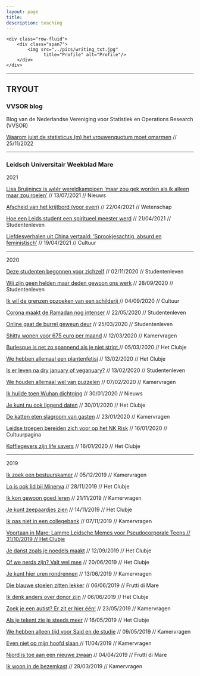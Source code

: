 ```yaml
---
layout: page
title: 
description: teaching
---
```


<div class="container">

    <div class="row-fluid">
        <div class="span7">
            <img src="../pics/writing_txt.jpg"
                  title="Profile" alt="Profile"/>
        </div>
    </div>
</div>

---

TRYOUT
---

### VVSOR blog
Blog van de Nederlandse Vereniging voor Statistiek en Operations Research (VVSOR)

[Waarom juist de statisticus (m) het vrouwenquotum moet omarmen](https://blog.vvsor.nl/2022/11/waarom-juist-de-statisticus-m-het-vrouwenquotum-moet-omarmen/) 	// 25/11/2022

---

### Leidsch Universitair Weekblad Mare

2021

[Lisa Bruijnincx is wéér wereldkampioen ‘maar zou gek worden als ik alleen maar zou roeien’](https://www.mareonline.nl/nieuws/wereldkampioen-lisa-bruijnincx-zou-gek-worden-als-ik-alleen-maar-zou-roeien)	//	13/07/2021	//	Nieuws

[Afscheid van het krijtbord (voor even)](https://www.mareonline.nl/wetenschap/afscheid-van-het-krijtbord-voor-even/?fbclid=IwAR0DT3QDSDiMSx5Ts1Z0Y2HkQXjTUXyYNf5MlCGyb9qgA5yG5SkwVAsRfAE)	//	22/04/2021	//	Wetenschap

[Hoe een Leids student een spiritueel meester werd](https://www.mareonline.nl/studentenleven/hoe-een-leids-student-een-spiritueel-meester-werd/	)	//	21/04/2021	//	Studentenleven

[Liefdesverhalen uit China vertaald: ‘Sprookjesachtig, absurd en feministisch’](https://www.mareonline.nl/cultuur/surrealistische-chinese-liefdesverhalen-in-het-nederlands-sprookjesachtig-absurd-en-een-beetje-feministisch/)	//	19/04/2021	//	Cultuur

---

2020

[Deze studenten begonnen voor zichzelf](https://www.mareonline.nl/studentenleven/deze-studenten-begonnen-voor-zichzelf/)	//	02/11/2020	//	Studentenleven

[Wij zijn geen helden maar deden gewoon ons werk](https://www.mareonline.nl/studentenleven/wij-zijn-geen-helden-maar-deden-gewoon-ons-werk/)	//	28/09/2020	//	Studentenleven

[Ik wil de grenzen opzoeken van een schilderij	](https://www.mareonline.nl/cultuur/ik-wil-de-grenzen-opzoeken-van-een-schilderij/)//	04/09/2020	//	Cultuur

[Corona maakt de Ramadan nog intenser](https://www.mareonline.nl/studentenleven/ramadan-tijdens-coronacrisis/)	//	22/05/2020	//	Studentenleven

[Online gaat de burrel geweun deur](https://www.mareonline.nl/studentenleven/online-gaat-de-burrul-geweun-deur/)	//	25/03/2020	//	Studentenleven

[Shitty wonen voor 675 euro per maand](https://www.mareonline.nl/studentenleven/shitty-wonen-voor-675-euro-per-maand/)	//	12/03/2020	//	Kamervragen

[Burlesque is net zo spannend als je niet stript	](https://www.mareonline.nl/studentenleven/burlesque-is-net-zo-spannend-als-je-niet-stript/)//	05/03/2020	//	Het Clubje

[We hebben allemaal een plantenfetisj](https://www.mareonline.nl/studentenleven/we-hebben-allemaal-een-plantenfetisj/)	//	13/02/2020	//	Het Clubje

[Is er leven na dry january of veganuary?](https://www.mareonline.nl/studentenleven/is-er-leven-na-dry-january-of-veganuary/)	//	13/02/2020	//	Studentenleven

[We houden allemaal wel van puzzelen](https://www.mareonline.nl/studentenleven/we-houden-allemaal-van-puzzelen/)	//	07/02/2020	//	Kamervragen

[Ik huilde toen Wuhan dichtging](https://www.mareonline.nl/nieuws/studenten-blijven-in-china/)	//	30/01/2020	//	Nieuws

[Je kunt nu ook liggend daten](https://www.mareonline.nl/studentenleven/op-stukafest-kan-je-liggend-daten/)	//	30/01/2020	//	Het Clubje

[De katten eten slagroom van gasten](https://www.mareonline.nl/studentenleven/leiden-heeft-een-kattencafe-de-katten-eten-slagroom-van-de-gasten/)	//	23/01/2020	//	Kamervragen

[Leidse troepen bereiden zich voor op het NK Risk](https://www.mareonline.nl/cultuur/leidse-troepen-bereiden-zich-voor-op-het-nk-risk/)	//	16/01/2020	//	Cultuurpagina

[Koffiegevers zijn life savers](https://www.mareonline.nl/studentenleven/de-baristas-van-cafe-ube-koffiegevers-zijn-life-savers/)	//	16/01/2020	//	Het Clubje

---

2019

[Ik zoek een bestuurskamer](https://www.mareonline.nl/studentenleven/de-dinsdag-avond-club-zonder-de-odessa-ik-zoek-nog-een-bestuurskamer/)	//	05/12/2019	//	Kamervragen

[Lo is ook lid bij Minerva](https://www.mareonline.nl/studentenleven/lodewijk-de-labrador-is-ook-lid-van-minerva/)	//	28/11/2019	//	Het Clubje
 
[Ik kon gewoon goed leren](https://www.mareonline.nl/studentenleven/ik-kon-gewoon-goed-leren/)	//	21/11/2019	//	Kamervragen

[Je kunt zeepaardjes zien](https://www.mareonline.nl/studentenleven/studenten-duikclub-lsd-je-kunt-zeepaardjes-zien/)	//	14/11/2019	//	Het Clubje

[Ik pas niet in een collegebank](https://www.mareonline.nl/studentenleven/ik-pas-niet-in-een-collegebank/)	//	07/11/2019	//	Kamervragen

[Voortaan in Mare: Lamme Leidsche Memes voor Pseudocorporale Teens	//	31/10/2019	//	Het Clubje](https://www.mareonline.nl/studentenleven/het-clubje-we-trappen-overal-tegenaan)

[Je danst zoals je noedels maakt](https://www.mareonline.nl/studentenleven/je-danst-zoals-je-noedels-maakt/)	//	12/09/2019	//	Het Clubje

[Of we nerds zijn? Valt wel mee](https://www.mareonline.nl/studentenleven/nerds-valt-wel-mee/	)	//	20/06/2019	//	Het Clubje

[Je kunt hier uren rondrennen](https://www.mareonline.nl/studentenleven/je-kunt-hier-uren-rondrennen/)	//	13/06/2019	//	Kamervragen

[Die blauwe stoelen zitten lekker](https://www.mareonline.nl/studentenleven/die-blauwe-stoelen-zitten-lekker/)	//	06/06/2019	//	Frutti di Mare

[Ik denk anders over donor zijn](https://www.mareonline.nl/studentenleven/ik-denk-anders-over-donor-zijn/)	//	06/06/2019	//	Het Clubje

[Zoek je een autist? Er zit er hier één!](https://www.mareonline.nl/studentenleven/zoek-je-een-autist-hier-zit-er-een/)	//	23/05/2019	//	Kamervragen

[Als je tekent zie je steeds meer](https://www.mareonline.nl/studentenleven/tekenaars-van-de-hortus-botanicus-als-je-tekent-zie-je-steeds-meer/)	//	16/05/2019	//	Het Clubje

[We hebben alleen tijd voor Said en de studie](https://www.mareonline.nl/studentenleven/we-hebben-alleen-maar-tijd-voor-said-en-de-studie/	)	//	09/05/2019	//	Kamervragen

[Even niet op mijn hoofd slaan	](https://www.mareonline.nl/studentenleven/kamervragen-even-niet-op-mijn-hoofd-slaan/)//	11/04/2019	//	Kamervragen

[Njord is toe aan een nieuwe zwaan](https://www.mareonline.nl/studentenleven/njord-is-toe-aan-een-nieuwe-zwaan/)	//	04/04/2019	//	Frutti di Mare

[Ik woon in de bezemkast](https://www.mareonline.nl/studentenleven/ik-woon-in-de-bezemkast/)	//	28/03/2019	//	Kamervragen

